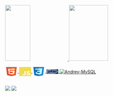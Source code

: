 <div>
  <a href="https://github.com/andreybernardoni">
  <img height="180em" width="40%" src="https://github-readme-stats.vercel.app/api?username=andreybernardoni&show_icons=true&theme=light&include_all_commits=true&count_private=true"/>
  <img height="180em" width="50%" src="https://github-readme-stats.vercel.app/api/top-langs/?username=andreybernardoni&layout=compact&langs_count=7&theme=light"/>
</div>
<div style="display: inline_block"><br>
  <img align="center" alt="Andrey-HTML" height="30" width="40" src="https://raw.githubusercontent.com/devicons/devicon/master/icons/html5/html5-original.svg">
  <img align="center" alt="Andrey-JS" height="30" width="40" src="https://raw.githubusercontent.com/devicons/devicon/master/icons/javascript/javascript-plain.svg">
  <img align="center" alt="Andrey-CSS" height="30" width="40" src="https://raw.githubusercontent.com/devicons/devicon/master/icons/css3/css3-original.svg">
  <img align="center" alt="Andrey-PHP" height="30" width="40" src="https://raw.githubusercontent.com/devicons/devicon/master/icons/php/php-original.svg">
  <img align="center" alt="Andrey-MySQL" height="30" src="https://img.shields.io/badge/MySQL-00000F?style=for-the-badge&logo=mysql&logoColor=white"><br><br>
</div>

  <a href = "mailto:fialho.andrey2017@gmail.com"><img src="https://img.shields.io/badge/-Gmail-%23333?style=for-the-badge&logo=gmail&logoColor=white" target="_blank"></a>
  <a href="https://www.linkedin.com/in/andrey-fialho-127252220/?locale=en_US" target="_blank"><img src="https://img.shields.io/badge/-LinkedIn-%230077B5?style=for-the-badge&logo=linkedin&logoColor=white" target="_blank"></a> 
